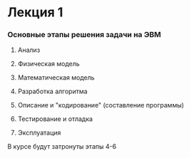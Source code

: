 # Лекция 1

### Основные этапы решения задачи на ЭВМ

1. Анализ

2. Физическая модель

3. Математическая модель

4. Разработка алгоритма

5. Описание и "кодирование" (составление программы)

6. Тестирование и отладка

7. Эксплуатация

В курсе будут затронуты этапы 4-6
